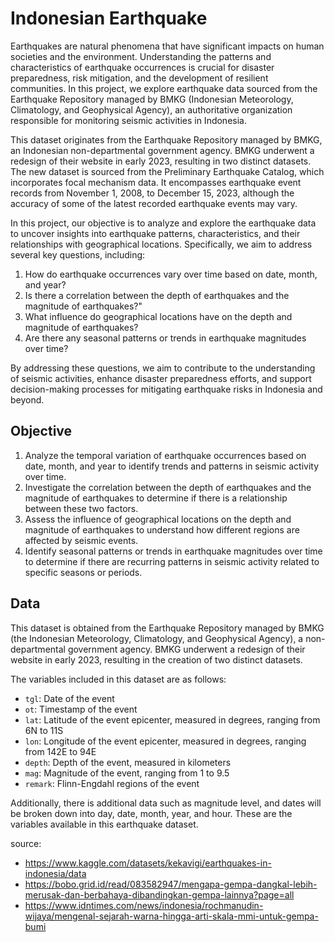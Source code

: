 # Indonesian Earthquake

Earthquakes are natural phenomena that have significant impacts on human societies and the environment. Understanding the patterns and characteristics of earthquake occurrences is crucial for disaster preparedness, risk mitigation, and the development of resilient communities. In this project, we explore earthquake data sourced from the Earthquake Repository managed by BMKG (Indonesian Meteorology, Climatology, and Geophysical Agency), an authoritative organization responsible for monitoring seismic activities in Indonesia.

This dataset originates from the Earthquake Repository managed by BMKG, an Indonesian non-departmental government agency. BMKG underwent a redesign of their website in early 2023, resulting in two distinct datasets. The new dataset is sourced from the Preliminary Earthquake Catalog, which incorporates focal mechanism data. It encompasses earthquake event records from November 1, 2008, to December 15, 2023, although the accuracy of some of the latest recorded earthquake events may vary.

In this project, our objective is to analyze and explore the earthquake data to uncover insights into earthquake patterns, characteristics, and their relationships with geographical locations. Specifically, we aim to address several key questions, including:

1. How do earthquake occurrences vary over time based on date, month, and year?
2. Is there a correlation between the depth of earthquakes and the magnitude of earthquakes?"
3. What influence do geographical locations have on the depth and magnitude of earthquakes?
4. Are there any seasonal patterns or trends in earthquake magnitudes over time?

By addressing these questions, we aim to contribute to the understanding of seismic activities, enhance disaster preparedness efforts, and support decision-making processes for mitigating earthquake risks in Indonesia and beyond.

## Objective

1. Analyze the temporal variation of earthquake occurrences based on date, month, and year to identify trends and patterns in seismic activity over time.
2. Investigate the correlation between the depth of earthquakes and the magnitude of earthquakes to determine if there is a relationship between these two factors.
3. Assess the influence of geographical locations on the depth and magnitude of earthquakes to understand how different regions are affected by seismic events.
4. Identify seasonal patterns or trends in earthquake magnitudes over time to determine if there are recurring patterns in seismic activity related to specific seasons or periods.

## Data

This dataset is obtained from the Earthquake Repository managed by BMKG (the Indonesian Meteorology, Climatology, and Geophysical Agency), a non-departmental government agency. BMKG underwent a redesign of their website in early 2023, resulting in the creation of two distinct datasets.

The variables included in this dataset are as follows:

- `tgl`: Date of the event
- `ot`: Timestamp of the event
- `lat`: Latitude of the event epicenter, measured in degrees, ranging from 6N to 11S
- `lon`: Longitude of the event epicenter, measured in degrees, ranging from 142E to 94E
- `depth`: Depth of the event, measured in kilometers
- `mag`: Magnitude of the event, ranging from 1 to 9.5
- `remark`: Flinn-Engdahl regions of the event

Additionally, there is additional data such as magnitude level, and dates will be broken down into day, date, month, year, and hour. These are the variables available in this earthquake dataset.

source:
- https://www.kaggle.com/datasets/kekavigi/earthquakes-in-indonesia/data
- https://bobo.grid.id/read/083582947/mengapa-gempa-dangkal-lebih-merusak-dan-berbahaya-dibandingkan-gempa-lainnya?page=all
- https://www.idntimes.com/news/indonesia/rochmanudin-wijaya/mengenal-sejarah-warna-hingga-arti-skala-mmi-untuk-gempa-bumi

